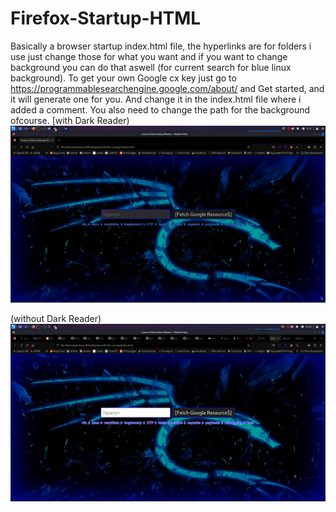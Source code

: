 # Firefox-Startup-HTML
Basically a browser startup index.html file, the hyperlinks are for folders i use just change those for what you want and if you want to change background you can do that aswell (for current search for blue linux background).
To get your own Google cx key just go to https://programmablesearchengine.google.com/about/ and Get started, and it will generate one for you. And change it in the index.html file where i added a comment. You also need to change the path
for the background ofcourse.
[with Dark Reader)
![something.png](https://raw.githubusercontent.com/a6thmfsin/Firefox-Startup-HTML/main/wobr.png)

(without Dark Reader)
![something.png](https://raw.githubusercontent.com/a6thmfsin/Firefox-Startup-HTML/main/something.png)
